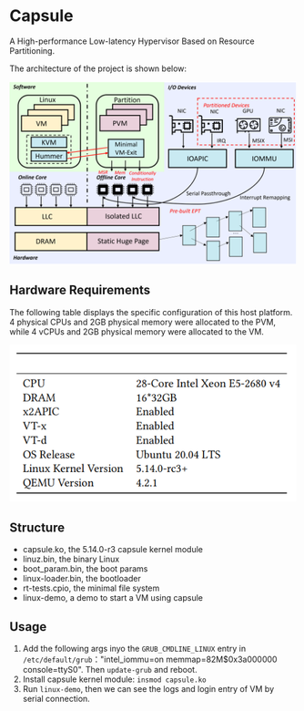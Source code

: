 # Capsule

A High-performance Low-latency Hypervisor Based on Resource Partitioning.

The architecture of the project is shown below:

![arch](./figures/arch.png "Capsule")

## Hardware Requirements

The following table displays the specific configuration of this host platform. 4 physical CPUs and 2GB physical memory were allocated to the PVM, while 4 vCPUs and 2GB physical memory were allocated to the VM.

![img](./figures/environment.png "Requirements")

## Structure

* capsule.ko, the 5.14.0-r3 capsule kernel module
* linuz.bin, the binary Linux
* boot_param.bin, the boot params
* linux-loader.bin, the bootloader
* rt-tests.cpio, the minimal file system
* linux-demo, a demo to start a VM using capsule

## Usage

1. Add the following args inyo the `GRUB_CMDLINE_LINUX` entry in `/etc/default/grub`："intel_iommu=on memmap=82M$0x3a000000 console=ttyS0". Then `update-grub` and reboot.
2. Install capsule kernel module: `insmod capsule.ko`
3. Run `linux-demo`, then we can see the logs and login entry of VM by serial connection.
